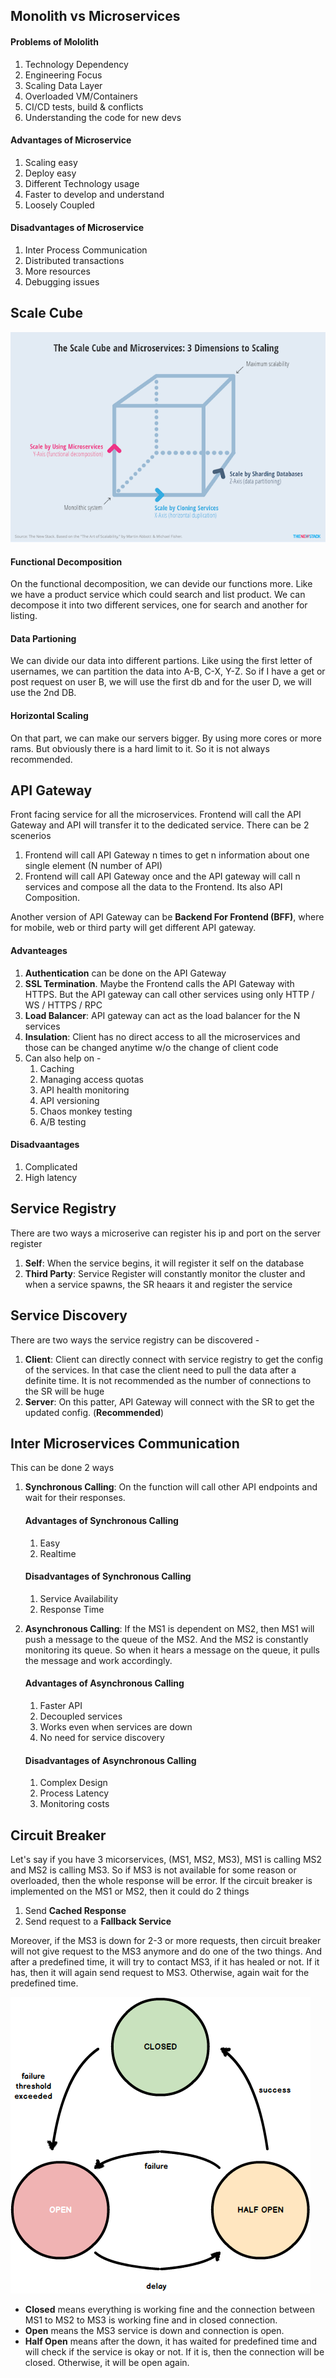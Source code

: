 ## Monolith vs Microservices

#### Problems of Mololith

1. Technology Dependency
2. Engineering Focus
3. Scaling Data Layer
4. Overloaded VM/Containers
5. CI/CD tests, build & conflicts
6. Understanding the code for new devs



#### Advantages of Microservice

1. Scaling easy
2. Deploy easy
3. Different Technology usage
4. Faster to develop and understand
5. Loosely Coupled



#### Disadvantages of Microservice

1. Inter Process Communication
2. Distributed transactions
3. More resources
4. Debugging issues



## Scale Cube

![3D+Scaling.png (640×427)](./assets/scale_cube.png)



#### Functional Decomposition

On the functional decomposition, we can devide our functions more. Like we have a product service which could search and list product. We can decompose it into two different services, one for search and another for listing.

#### Data Partioning

We can divide our data into different partions. Like using the first letter of usernames, we can partition the data into A-B, C-X, Y-Z. So if I have a get or post request on user B, we will use the first db and for the user D, we will use the 2nd DB.

#### Horizontal Scaling

On that part, we can make our servers bigger. By using more cores or more rams. But obviously there is a hard limit to it. So it is not always recommended.



## API Gateway

Front facing service for all the microservices. Frontend will call the API Gateway and API will transfer it to the dedicated service. There can be 2 scenerios

1. Frontend will call API Gateway n times to get n information about one single element (N number of API)
2. Frontend will call API Gateway once and the API gateway will call n services and compose all the data to the Frontend. Its also API Composition.



Another version of API Gateway can be **Backend For Frontend (BFF)**, where for mobile, web or third party will get different API gateway.



#### Advanteages

1. **Authentication** can be done on the API Gateway
2. **SSL Termination**. Maybe the Frontend calls the API Gateway with HTTPS. But the API gateway can call other services using only HTTP / WS / HTTPS / RPC
3. **Load Balancer**: API gateway can act as the load balancer for the N services
4. **Insulation**: Client has no direct access to all the microservices and those can be changed anytime w/o the change of client code
5. Can also help on - 
   1. Caching
   2. Managing access quotas
   3. API health monitoring
   4. API versioning
   5. Chaos monkey testing
   6. A/B testing



#### Disadvaantages

1. Complicated
2. High latency



## Service Registry

There are two ways a microserive can register his ip and port on the server register

1. **Self**: When the service begins, it will register it self on the database
2. **Third Party**: Service Register will constantly monitor the cluster and when a service spawns, the SR heaars it and register the service



## Service Discovery

There are two ways the service registry can be discovered - 

1. **Client**: Client can directly connect with service registry to get the config of the services. In that case the client need to pull the data after a definite time. It is not recommended as the number of connections to the SR will be huge
2. **Server**: On this patter, API Gateway will connect with the SR to get the updated config. (**Recommended**)



## Inter Microservices Communication

This can be done 2 ways

1. **Synchronous Calling**: On the function will call other API endpoints and wait for their responses. 

   #### Advantages of Synchronous Calling

   1. Easy
   2. Realtime

   #### Disadvantages of Synchronous Calling

   1. Service Availability
   2. Response Time

2. **Asynchronous Calling**: If the MS1 is dependent on MS2, then MS1 will push a message to the queue of the MS2. And the MS2 is constantly monitoring its queue. So when it hears a message on the queue, it pulls the message and work accordingly.

   #### Advantages of Asynchronous Calling

   1. Faster API
   2. Decoupled services
   3. Works even when services are down
   4. No need for service discovery

   #### Disadvantages of Asynchronous Calling

   1. Complex Design
   2. Process Latency
   3. Monitoring costs



## Circuit Breaker

Let's say if you have 3 micorservices, (MS1, MS2, MS3), MS1 is calling MS2 and MS2 is calling MS3. So if MS3 is not available for some reason or overloaded, then the whole response will be error. If the circuit breaker is implemented on the MS1 or MS2, then it could do 2 things 

1. Send **Cached Response**
2. Send request to a **Fallback Service**



Moreover, if the MS3 is down for 2-3 or more requests, then circuit breaker will not give request to the MS3 anymore and do one of the two things. And after a predefined time, it will try to contact MS3, if it has healed or not. If it has, then it will again send request to MS3. Otherwise, again wait for the predefined time.

![circuit-breaker.png](./assets/circuit-breaker.png)



* **Closed** means everything is working fine and the connection between MS1 to MS2 to MS3 is working fine and in closed connection.
* **Open** means the MS3 service is down and connection is open.
* **Half Open** means after the down, it has waited for predefined time and will check if the service is okay or not. If it is, then the connection will be closed. Otherwise, it will be open again.





